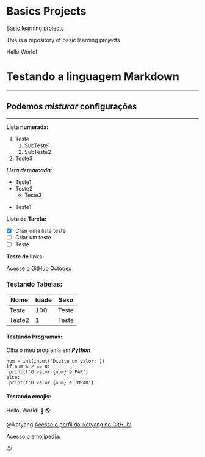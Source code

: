 # Basics Projects
 Basic learning projects

 This is a repository of basic learning projects
 
 Hello World!

# Testando a linguagem Markdown

***

## Podemos __*misturar*__ configurações

***

**Lista numerada:**
1. Teste
   1. SubTeste1
   2. SubTeste2
999. Teste3

__*Lista demarcada:*__
* Teste1
* Teste2
   * Teste3
- Teste1

**Lista de Tarefa:**

- [x] Criar uma lista teste
- [ ] Criar um teste
- [ ] Teste

**Teste de links:**

[Acesse o GitHub Octodex](https://octodex.github.com/)

### Testando Tabelas:

Nome | Idade | Sexo 
---|---|---
Teste | 100 | Teste
Teste2 | 1 | Teste

#### Testando Programas:
Olha o meu programa em __*Python*__
```
num = int(input('Digite um valor:'))
if num % 2 == 0:
 print(f'O valor {num} é PAR')
else:
 print(f'O valor {num} é IMPAR'}
```
#### Testando emojis:
Hello, World! :vulcan_salute: :earth_americas:

@ikatyang [Acesse o perfil da ikatyang no GitHub!](https://github.com/ikatyang/emoji-cheat-sheet/blob/master/README.md)

[Acesso o emojipedia:](https://emojipedia.org/)

:wink:



